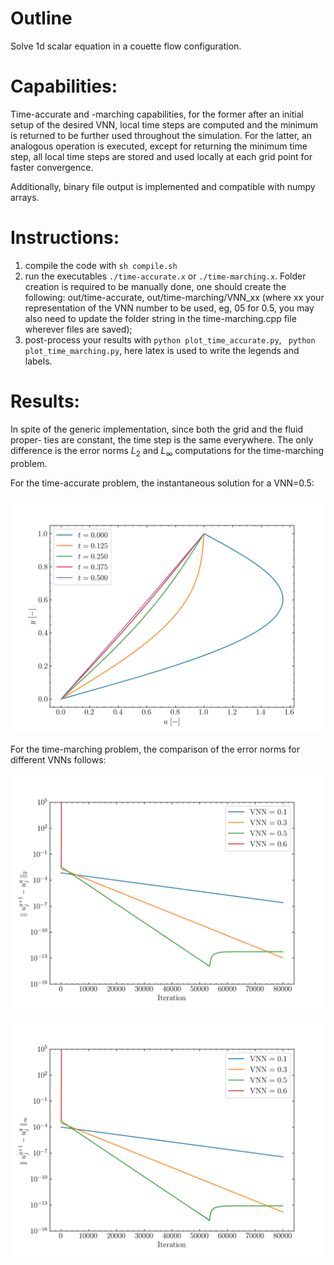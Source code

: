 # Outline

Solve 1d scalar equation in a couette flow configuration.

# Capabilities:

Time-accurate and -marching capabilities, for the former after an initial setup
of the desired VNN, local time steps are computed and the minimum is returned to
be further used throughout the simulation. For the latter, an analogous operation
is executed, except for returning the minimum time step, all local time steps are
stored and used locally at each grid point for faster convergence.

Additionally, binary file output is implemented and compatible with numpy arrays.

# Instructions:

1. compile the code with ```sh compile.sh```
2. run the executables ```./time-accurate.x``` or ```./time-marching.x```. Folder
creation is required to be manually done, one should create the following: out/time-accurate,
out/time-marching/VNN_xx (where xx your representation of the VNN number to be
used, eg, 05 for 0.5, you may also need to update the folder string in the time-marching.cpp
file wherever files are saved);
3. post-process your results with ```python plot_time_accurate.py```, ``` python plot_time_marching.py```,
here latex is used to write the legends and labels.

# Results:

In spite of the generic implementation, since both the grid and the fluid proper-
ties are constant, the time step is the same everywhere. The only difference is
the error norms $L_2$ and $L_\infty$ computations for the time-marching problem.

For the time-accurate problem, the instantaneous solution for a VNN=0.5:

![Instantaneous solution VNN=0.5](out/time-accurate/solution.png)

For the time-marching problem, the comparison of the error norms for different
VNNs follows:

![L2 norm convergence](out/time-marching/L2_norms.png)

![Linfty norm convergence](out/time-marching/Linfty_norms.png)
